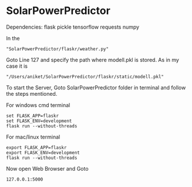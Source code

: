# SolarPowerPredictor

Dependencies:
	flask
	pickle
	tensorflow
	requests
	numpy

In the 
	
	"SolarPowerPredictor/flaskr/weather.py" 

Goto Line 127 and specify the path where modell.pkl is stored. As in my case it is 
	
	"/Users/aniket/SolarPowerPredictor/flaskr/static/modell.pkl"

To start the Server, Goto SolarPowerPredictor folder in terminal and follow the steps mentioned.

For windows cmd terminal

	set FLASK_APP=flaskr
	set FLASK_ENV=development
	flask run --without-threads

For mac/linux terminal

	export FLASK_APP=flaskr
	export FLASK_ENV=development
	flask run --without-threads

Now open Web Browser and Goto
	
	127.0.0.1:5000

